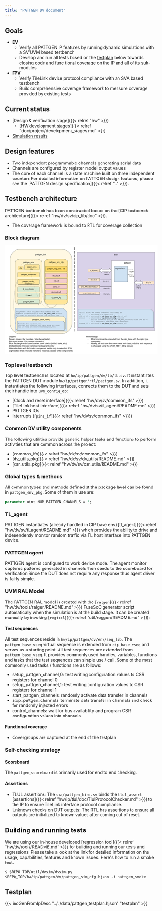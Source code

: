 ```yaml
---
title: "PATTGEN DV document"
---
```


## Goals
* **DV**
  * Verify all PATTGEN IP features by running dynamic simulations with a SV/UVM based testbench
  * Develop and run all tests based on the [testplan](#testplan) below towards closing code and func  tional coverage on the IP and all of its sub-modules
* **FPV**
  * Verify TileLink device protocol compliance with an SVA based testbench
  * Build comprehensive coverage framework to measure coverage provided by existing tests

## Current status
* [Design & verification stage]({{< relref "hw" >}})
  * [HW development stages]({{< relref "doc/project/development_stages.md" >}})
* [Simulation results](https://reports.opentitan.org/hw/ip/pattgen/dv/latest/results.html)

## Design features
* Two independent programmable channels generating serial data
* Channels are configured by register model output values
* The core of each channel is a state machine built on three independent counters
For detailed information on PATTGEN design features, please see the
[PATTGEN design specification]({{< relref ".." >}}).

## Testbench architecture
PATTGEN testbench has been constructed based on the [CIP testbench architecture]({{< relref "hw/dv/sv/cip_lib/doc" >}}).
* The coverage framework is bound to RTL for coverage collection

### Block diagram
![Block diagram](tb.svg)

### Top level testbench
Top level testbench is located at `hw/ip/pattgen/dv/tb/tb.sv`. It instantiates the PATTGEN DUT module `hw/ip/pattgen/rtl/pattgen.sv`.
In addition, it instantiates the following interfaces, connects them to the DUT and sets their handle into `uvm_config_db`:
* [Clock and reset interface]({{< relref "hw/dv/sv/common_ifs" >}})
* [TileLink host interface]({{< relref "hw/dv/sv/tl_agent/README.md" >}})
* PATTGEN IOs
* Interrupts ([`pins_if`]({{< relref "hw/dv/sv/common_ifs" >}}))

### Common DV utility components
The following utilities provide generic helper tasks and functions to perform activities that are common across the project:
* [common_ifs]({{< relref "hw/dv/sv/common_ifs" >}})
* [dv_utils_pkg]({{< relref "hw/dv/sv/dv_utils/README.md" >}})
* [csr_utils_pkg]({{< relref "hw/dv/sv/csr_utils/README.md" >}})

### Global types & methods
All common types and methods defined at the package level can be found in `pattgen_env_pkg`. Some of them in use are:
```systemverilog
parameter uint NUM_PATTGEN_CHANNELS = 2;
```

### TL_agent
PATTGEN instantiates (already handled in CIP base env) [tl_agent]({{< relref "hw/dv/sv/tl_agent/README.md" >}})
which provides the ability to drive and independently monitor random traffic via TL host interface into PATTGEN device.

### PATTGEN agent
PATTGEN agent is configured to work device mode.
The agent monitor captures patterns generated in channels then sends to the scoreboard for verification
Since the DUT does not require any response thus agent driver is fairly simple.

### UVM RAL Model
The PATTGEN RAL model is created with the [`ralgen`]({{< relref "hw/dv/tools/ralgen/README.md" >}}) FuseSoC generator script automatically when the simulation is at the build stage.
It can be created manually by invoking [`regtool`]({{< relref "util/reggen/README.md" >}}):

#### Test sequences
All test sequences reside in `hw/ip/pattgen/dv/env/seq_lib`.
The `pattgen_base_vseq` virtual sequence is extended from `cip_base_vseq` and serves as a starting point.
All test sequences are extended from `pattgen_base_vseq`.
It provides commonly used handles, variables, functions and tasks that the test sequences can simple use / call.
Some of the most commonly used tasks / functions are as follows:
* setup_pattgen_channel_0: test writing configuration values to CSR registers for channel 0
* setup_pattgen_channel_1: test writing configuration values to CSR registers for channel 1
* start_pattgen_channels: randomly activate data transfer in channels
* stop_pattgen_channels: terminate data transfer in channels and check for randomly injected errors
* control_channels: wait for bus availability and program CSR configuration values into channels

#### Functional coverage
* Covergroups are captured at the end of the testplan

### Self-checking strategy
#### Scoreboard
The `pattgen_scoreboard` is primarily used for end to end checking.

#### Assertions
* TLUL assertions: The `sva/pattgen_bind.sv` binds the `tlul_assert` [assertions]({{< relref "hw/ip/tlul/doc/TlulProtocolChecker.md" >}}) to the IP to ensure TileLink interface protocol compliance.
* Unknown checks on DUT outputs: The RTL has assertions to ensure all outputs are initialized to known values after coming out of reset.

## Building and running tests
We are using our in-house developed [regression tool]({{< relref "hw/dv/tools/README.md" >}}) for building and running our tests and regressions.
Please take a look at the link for detailed information on the usage, capabilities, features and known issues.
Here's how to run a smoke test:
```console
$ $REPO_TOP/util/dvsim/dvsim.py $REPO_TOP/hw/ip/pattgen/dv/pattgen_sim_cfg.hjson -i pattgen_smoke
```

## Testplan
{{< incGenFromIpDesc "../../data/pattgen_testplan.hjson" "testplan" >}}
